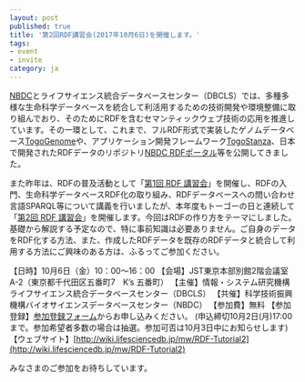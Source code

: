 ```yaml
---
layout: post
published: true
title: '第2回RDF講習会(2017年10月6日)を開催します。'
tags:
- event
- invite
category: ja
---
```


[NBDC](http://biosciencedbc.jp/)とライフサイエンス統合データベースセンター（DBCLS）では、多種多様な生命科学データベースを統合して利活用するための技術開発や環境整備に取り組んでおり、そのためにRDFを含むセマンティックウェブ技術の応用を推進しています。その一環として、これまで、フルRDF形式で実装したゲノムデータベース[TogoGenome](http://togogenome.org/)や、アプリケーション開発フレームワーク[TogoStanza](http://www.togostanza.org/)、日本で開発されたRDFデータのリポジトリ[NBDC RDFポータル](https://integbio.jp/rdf/)等を公開してきました。
 
また昨年は、RDFの普及活動として「[第1回 RDF 講習会](http://wiki.lifesciencedb.jp/mw/RDF-Tutorial1)」を開催し、RDFの入門、生命科学データベースRDF化の取り組み、RDFデータベースへの問い合わせ言語SPARQL等について講義を行いましたが、本年度もトーゴーの日と連続して「[第2回 RDF 講習会](http://wiki.lifesciencedb.jp/mw/RDF-Tutorial2)」を開催します。今回はRDFの作り方をテーマにしました。基礎から解説する予定なので、特に事前知識は必要ありません。ご自身のデータをRDF化する方法、また、作成したRDFデータを既存のRDFデータと統合して利用する方法にご興味のある方は、ふるってご参加ください。
 

【日時】10月6日（金）10：00～16：00
【会場】JST東京本部別館2階会議室A-2（東京都千代田区五番町7　K’s 五番町）
【主催】情報・システム研究機構ライフサイエンス統合データベースセンター（DBCLS）
【共催】科学技術振興機構バイオサイエンスデータベースセンター（NBDC）
【参加費】無料
【参加登録】[参加登録フォーム](https://form.jst.go.jp/enquetes/rdf2)からお申し込みください。
(申込締切10月2日(月)17:00まで。参加希望者多数の場合は抽選。参加可否は10月3日中にお知らせします)
【ウェブサイト】[http://wiki.lifesciencedb.jp/mw/RDF-Tutorial2](http://wiki.lifesciencedb.jp/mw/RDF-Tutorial2)
 
みなさまのご参加をお待ちしています。